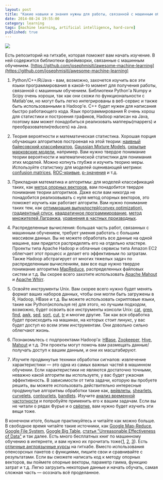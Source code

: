 ```yaml
---
layout: post
title: "Какие навыки и знания нужны для работы, связанной с машинным обучением?"
date: 2014-08-24 19:55:00
category: learning
tags: [machine learning, artificial intelligence, hard-core]
published: true
---
```


<img src="http://s019.radikal.ru/i613/1408/39/a88afb6d2c89.png" class="img-responsive">

Есть репозиторий на гитхабе, которая поможет вам начать изучение. В ней содержится библиотеки фреймворки, связанные с машинным обучением. [https://github.com/josephmisiti/awesome-machine-learning](https://github.com/josephmisiti/awesome-machine-learning)

1. Python/C++/R/Java - вам, возможно, захочется изучить все эти языки программирования в какой-то момент для получения работы, связанной с машинным обучением. Библиотеки Python'a Numpy и Scipy очень хороши, так как они схожи по функциональности с Matlab'ом, но могут быть легко интегрированы в веб-сервис и также быть использованными в Hadoop'e. С++ будет нужен для написания быстро работающего кода. Язык программирования R очень хорош для статистики и построения графиков, Hadoop написан на Java, поэтому вам может понадобиться реализовать мапперы(mappers) и преобразователи(reducers) на Java.

2. Теория вероятности и математическая статистика. Хорошая порция обучающих алгоритмов построеная на этой теории: [наивный байесовский классификатор](https://ru.wikipedia.org/wiki/%D0%9D%D0%B0%D0%B8%D0%B2%D0%BD%D1%8B%D0%B9_%D0%B1%D0%B0%D0%B9%D0%B5%D1%81%D0%BE%D0%B2%D1%81%D0%BA%D0%B8%D0%B9_%D0%BA%D0%BB%D0%B0%D1%81%D1%81%D0%B8%D1%84%D0%B8%D0%BA%D0%B0%D1%82%D0%BE%D1%80), [Gaussian Mixture Models](http://en.wikipedia.org/wiki/Mixture_model), [скрытые марковские модели](https://ru.wikipedia.org/wiki/%D0%A1%D0%BA%D1%80%D1%8B%D1%82%D0%B0%D1%8F_%D0%BC%D0%B0%D1%80%D0%BA%D0%BE%D0%B2%D1%81%D0%BA%D0%B0%D1%8F_%D0%BC%D0%BE%D0%B4%D0%B5%D0%BB%D1%8C), например. Вам нужно твердое понимание теории вероятности и математической статистики для понимания этих моделей. Можно копнуть глубже и изучить теорию меры. Используйте статистику для моделей оценивающей метрики: [confusion matrices](http://en.wikipedia.org/wiki/Confusion_matrix), [ROC-кривые](https://ru.wikipedia.org/wiki/ROC-%D0%BA%D1%80%D0%B8%D0%B2%D0%B0%D1%8F), [p-значения](https://ru.wikipedia.org/wiki/P-%D0%B7%D0%BD%D0%B0%D1%87%D0%B5%D0%BD%D0%B8%D0%B5) и т.д.

3. Прикладная математика и алгоритмы: для моделей классификаций таких, как [метод опорных векторов](https://ru.wikipedia.org/wiki/%D0%9C%D0%B5%D1%82%D0%BE%D0%B4_%D0%BE%D0%BF%D0%BE%D1%80%D0%BD%D1%8B%D1%85_%D0%B2%D0%B5%D0%BA%D1%82%D0%BE%D1%80%D0%BE%D0%B2), вам понадобится твердое понимание теории алгоритмов. Даже если вам никогда не понадобится реализовывать с нуля метод опорных векторов, это поможет изучить как работает алгоритм. Вам нужно понимание таких тем, как [оптимизация выпуклостей(convex optimization)](http://en.wikipedia.org/wiki/Convex_optimization), [градиентный спуск](https://ru.wikipedia.org/wiki/%D0%93%D1%80%D0%B0%D0%B4%D0%B8%D0%B5%D0%BD%D1%82%D0%BD%D1%8B%D0%B9_%D1%81%D0%BF%D1%83%D1%81%D0%BA), [квадратичное программирование](http://en.wikipedia.org/wiki/Quadratic_programming), [метод множителей Лагранжа](https://ru.wikipedia.org/wiki/%D0%9C%D0%B5%D1%82%D0%BE%D0%B4_%D0%BC%D0%BD%D0%BE%D0%B6%D0%B8%D1%82%D0%B5%D0%BB%D0%B5%D0%B9_%D0%9B%D0%B0%D0%B3%D1%80%D0%B0%D0%BD%D0%B6%D0%B0), [уравнения в частных производных](https://ru.wikipedia.org/wiki/%D0%94%D0%B8%D1%84%D1%84%D0%B5%D1%80%D0%B5%D0%BD%D1%86%D0%B8%D0%B0%D0%BB%D1%8C%D0%BD%D0%BE%D0%B5_%D1%83%D1%80%D0%B0%D0%B2%D0%BD%D0%B5%D0%BD%D0%B8%D0%B5_%D0%B2_%D1%87%D0%B0%D1%81%D1%82%D0%BD%D1%8B%D1%85_%D0%BF%D1%80%D0%BE%D0%B8%D0%B7%D0%B2%D0%BE%D0%B4%D0%BD%D1%8B%D1%85).

4. Распределенные вычисления: большая часть работ, связанных с машинным обучением, требует умения работать с большим массивом данных. Вы не можете обработать все данные на одной машине, вам придется распределять его на отдельно кластере. Проекты типа Apache Hadoop и облачные сервисы типа Amazon EC2 облегчает этот процесс и делает его эффективным по затратам. Также Hadoop абстрагирует от многих тяжелых задач по распределенным вычислениям, вам все еще нужно твердое понимание алгоритма [MapReduce](https://ru.wikipedia.org/wiki/MapReduce), распределенных файловых систем и т.д. Вы скорее всего захотите использовать [Apache Mahout](https://mahout.apache.org/) и [Apache Whirr](https://whirr.apache.org/).

5. Освойте инструменты Unix. Вам скорее всего нужно будет менять формат ваших наборов данных, чтобы они могли быть загружены в R, Hadoop, HBase и т.д. Вы можете использовать скриптовые языки, такие как Python(используя re) для этого, но лучшим подходом, возможно, будет освоить все инструменты консоли Unix: [cat](https://ru.wikipedia.org/wiki/Cat), [grep](https://ru.wikipedia.org/wiki/Grep), [find](https://ru.wikipedia.org/wiki/Find), [awk](https://ru.wikipedia.org/wiki/AWK), [sed](https://ru.wikipedia.org/wiki/Sed), [sort](https://ru.wikipedia.org/wiki/Sort), [cut](https://ru.wikipedia.org/wiki/Cut), [tr](https://ru.wikipedia.org/wiki/Tr) и многие другие. Так как вся обработка будет происходить на машинах, на которых стоит линукс, у вас будет доступ ко всем этим инструментам. Они довольно сильно облегчают жизнь.

6. Познакомьтесь с подпроектами Hadoop'a: [HBase](http://hbase.apache.org/), [Zookeeper](http://zookeeper.apache.org/), [Hive](https://hive.apache.org/), [Mahout](https://mahout.apache.org/) и т.д. Эти проекты могут помочь вам размещать данные/получать доступ к вашим данным, и они их масштабируют.

7. Изучите продвинутые техники обработки сигналов: извлечение характеристики &mdash; это одна из самых важных частей в машинном обучении. Если характеристики не являются достаточно точными, неважно какой алгоритм вы используете, у вас будет ужасная эффективность. В зависимости от типа задачи, которую вы пробуете решить, вы можете использовать действительно интересные продвинутые алгоритмы обработки такие как, [вейвлеты](https://ru.wikipedia.org/wiki/%D0%92%D0%B5%D0%B9%D0%B2%D0%BB%D0%B5%D1%82), [shearlets](http://en.wikipedia.org/wiki/Shearlet), [curvelets](http://en.wikipedia.org/wiki/Curvelet), [contourlets](http://en.wikipedia.org/wiki/Contourlet), [bandlets](http://www.cmap.polytechnique.fr/~mallat/papiers/07-NumerAlgo-MallatPeyre-BandletsReview.pdf). Изучите [анализ временной частотности](http://en.wikipedia.org/wiki/Time%E2%80%93frequency_analysis) и попробуйте применить его к вашим задачам. Если вы не читали о рядах Фурье и о [свёртке](https://ru.wikipedia.org/wiki/%D0%A1%D0%B2%D1%91%D1%80%D1%82%D0%BA%D0%B0_(%D0%BC%D0%B0%D1%82%D0%B5%D0%BC%D0%B0%D1%82%D0%B8%D1%87%D0%B5%D1%81%D0%BA%D0%B8%D0%B9_%D0%B0%D0%BD%D0%B0%D0%BB%D0%B8%D0%B7)), вам нужно будет изучить эти вещи тоже.

В конечном итоге, больше практикуйтесь и читайте как можно больше. В свободное время читайте такие источники, как [Google Map-Reduce](), [Google File System](), [Google Big Table](), [статья "Unreasonable Effectiveness of Data"](http://static.googleusercontent.com/external_content/untrusted_dlcp/research.google.com/en/us/pubs/archive/35179.pdf) и так далее. Есть много бесплатных книг по машинному обучению в интернете, и вам нужно их прочитать тоже([1](http://www.ics.uci.edu/~welling/teaching/273ASpring10/IntroMLBook.pdf), [2](http://web.stanford.edu/~hastie/local.ftp/Springer/OLD//ESLII_print4.pdf), [3](http://www.mmds.org/)). Есть [отличные англоязычные курсы](https://github.com/josephmisiti/machine-learning-module) на гитхабе. Вместо использования опенсорсных пакетов с функциями, пишите свои и сравнивайте с результатами. Если вы сможете написать код к методу опорных векторов, вы поймете опорные векторы, параметр гамма, функцию затрат и т.д. Легко загрузить некоторые данные и начать обучать, самая сложная часть &mdash; осознать всё проделанное.
